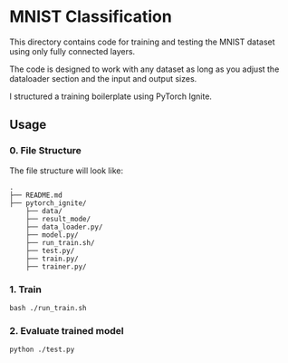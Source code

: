 # MNIST Classification

This directory contains code for training and testing the MNIST dataset using only fully connected layers.

The code is designed to work with any dataset as long as you adjust the dataloader section and the input and output sizes.

I structured a training boilerplate using PyTorch Ignite.


## Usage

### 0. File Structure

The file structure will look like:

```plain
.
├── README.md
├── pytorch_ignite/
    ├── data/
    ├── result_mode/                
    ├── data_loader.py/
    ├── model.py/
    ├── run_train.sh/
    ├── test.py/
    ├── train.py/
    ├── trainer.py/
```



### 1. Train
```
bash ./run_train.sh
```

### 2. Evaluate trained model
```
python ./test.py
```
